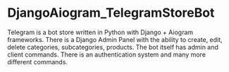 # DjangoAiogram_TelegramStoreBot
Telegram is a bot store written in Python with Django + Aiogram frameworks. There is a Django Admin Panel with the ability to create, edit, delete categories, subcategories, products. The bot itself has admin and client commands. There is an authentication system and many more different commands.
